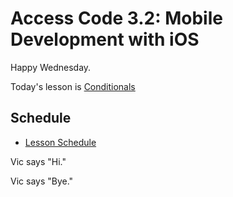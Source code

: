 # Access Code 3.2: Mobile Development with iOS

Happy Wednesday.

Today's lesson is [Conditionals](/lessons/conditionals)

## Schedule

- [Lesson Schedule](schedule.md)

Vic says "Hi."

Vic says "Bye."